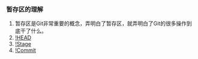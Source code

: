 ### 暂存区的理解
1. 暂存区是Git非常重要的概念，弄明白了暂存区，就弄明白了Git的很多操作到底干了什么。
2. [!HEAD](./images/0.jpeg)
3. [!Stage](./images/1.jpeg)
4. [!Commit](./images/2.jpeg)
